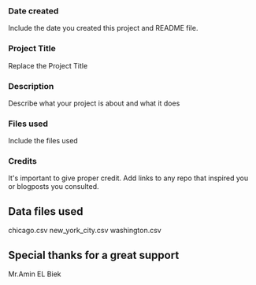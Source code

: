 ### Date created
Include the date you created this project and README file.

### Project Title
Replace the Project Title

### Description
Describe what your project is about and what it does

### Files used
Include the files used

### Credits
It's important to give proper credit. Add links to any repo that inspired you or blogposts you consulted.


## Data files used
chicago.csv new_york_city.csv washington.csv

## Special thanks for a great support
Mr.Amin EL Biek
